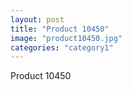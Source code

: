 ```yaml
---
layout: post
title: "Product 10450"
image: "product10450.jpg"
categories: "category1"
---
```

Product 10450
